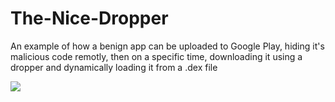 # The-Nice-Dropper
An example of how a benign app can be uploaded to Google Play, hiding it's malicious code remotly, then on a specific time, downloading it using a dropper and dynamically loading it from a .dex file

<img src="https://raw.githubusercontent.com/dor-alt/The-Nice-Dropper/blob/master/TheNiceDropper/1.png" />
